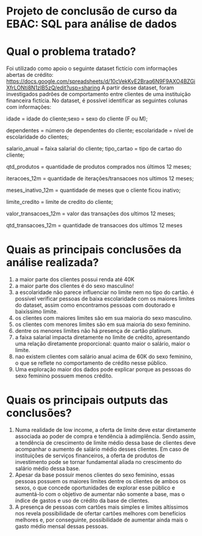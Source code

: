 # Projeto de conclusão de curso da EBAC: SQL para análise de dados

# Qual o problema tratado?
Foi utilizado como apoio o seguinte dataset fictício com informações abertas de crédito: https://docs.google.com/spreadsheets/d/10cVekKvE2Braq6N9F9AXO4BZGiXfrLONti8N1zIB5zQ/edit?usp=sharing
A partir desse dataset, foram investigados padrões de comportamento entre clientes de uma instituição financeira fictícia. No dataset, é possível identificar as seguintes colunas com informações:

idade = idade do cliente;sexo = sexo do cliente (F ou M); 

dependentes = número de dependentes do cliente; escolaridade = nível de escolaridade do clientes; 

salario_anual = faixa salarial do cliente; tipo_cartao = tipo de cartao do cliente; 

qtd_produtos = quantidade de produtos comprados nos últimos 12 meses; 

iteracoes_12m = quantidade de iterações/transacoes nos ultimos 12 meses; 

meses_inativo_12m = quantidade de meses que o cliente ficou inativo; 

limite_credito = limite de credito do cliente; 

valor_transacoes_12m = valor das transações dos ultimos 12 meses; 

qtd_transacoes_12m = quantidade de transacoes dos ultimos 12 meses

# Quais as principais conclusões da análise realizada?
1. a maior parte dos clientes possui renda até 40K
2. a maior parte dos clientes é do sexo masculino!
3. a escolaridade não parece influenciar no limite nem no tipo do cartão. é possível verificar pessoas de baixa escolaridade com os maiores limites do dataset, assim como encontramos pessoas com doutorado e baixíssimo limite.
4. os clientes com maiores limites são em sua maioria do sexo masculino.
5. os clientes com menores limites são em sua maioria do sexo feminino.
6. dentre os menores limites não há presença de cartão platinum.
7. a faixa salarial impacta diretamente no limite de crédito, apresentando uma relação diretamente proporcional: quanto maior o salário, maior o limite.
8. nao existem clientes com salário anual acima de 60K do sexo feminino, o que se reflete no comportamento de crédito nesse público.
9. Uma exploração maior dos dados pode explicar porque as pessoas do sexo feminino possuem menos crédito.

# Quais os principais outputs das conclusões?
1. Numa realidade de low income, a oferta de limite deve estar diretamente associada ao poder de compra e tendência à adimplência. Sendo assim, a tendência de crescimento de limite médio dessa base de clientes deve acompanhar o aumento de salário médio desses clientes. Em caso de instituições de serviços financeiros, a oferta de produtos de investimento pode se tornar fundamental aliada no crescimento do salário médio dessa base.
2. Apesar da base possuir menos clientes do sexo feminino, essas pessoas possuem os maiores limites dentre os clientes de ambos os sexos, o que concede oportunidades de explorar esse público e aumentá-lo com o objetivo de aumentar não somente a base, mas o índice de gastos e uso de crédito da base de clientes.
3. A presença de pessoas com cartões mais simples e limites altíssimos nos revela possibilidade de ofertar cartões melhores com benefícios melhores e, por conseguinte, possibilidade de aumentar ainda mais o gasto médio mensal dessas pessoas.
